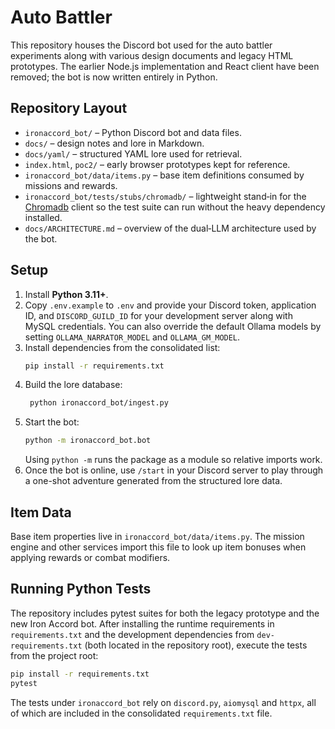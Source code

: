 # Auto Battler

This repository houses the Discord bot used for the auto battler experiments along with various design documents and legacy HTML prototypes. The earlier Node.js implementation and React client have been removed; the bot is now written entirely in Python.

## Repository Layout

- `ironaccord_bot/` – Python Discord bot and data files.
- `docs/` – design notes and lore in Markdown.
- `docs/yaml/` – structured YAML lore used for retrieval.
- `index.html`, `poc2/` – early browser prototypes kept for reference.
- `ironaccord_bot/data/items.py` – base item definitions consumed by missions and rewards.
- `ironaccord_bot/tests/stubs/chromadb/` – lightweight stand‑in for the
  [Chromadb](https://github.com/chroma-core/chroma) client so the test suite can
  run without the heavy dependency installed.
- `docs/ARCHITECTURE.md` – overview of the dual‑LLM architecture used by the bot.

## Setup

1. Install **Python 3.11+**.
2. Copy `.env.example` to `.env` and provide your Discord token, application ID, and `DISCORD_GUILD_ID` for your development server along with MySQL credentials. You can also override the default Ollama models by setting `OLLAMA_NARRATOR_MODEL` and `OLLAMA_GM_MODEL`.
3. Install dependencies from the consolidated list:
   ```bash
   pip install -r requirements.txt
   ```
4. Build the lore database:
   ```bash
    python ironaccord_bot/ingest.py
   ```
5. Start the bot:
   ```bash
   python -m ironaccord_bot.bot
   ```
   Using `python -m` runs the package as a module so relative imports work.
6. Once the bot is online, use `/start` in your Discord server to play through a one-shot adventure generated from the structured lore data.

## Item Data

Base item properties live in `ironaccord_bot/data/items.py`. The mission engine and other services import this file to look up item bonuses when applying rewards or combat modifiers.

## Running Python Tests

The repository includes pytest suites for both the legacy prototype and the new
Iron Accord bot. After installing the runtime requirements in
`requirements.txt` and the development dependencies from
`dev-requirements.txt` (both located in the repository root), execute the tests
from the project root:

```bash
pip install -r requirements.txt
pytest
```

The tests under `ironaccord_bot` rely on `discord.py`, `aiomysql` and `httpx`,
all of which are included in the consolidated `requirements.txt` file.
